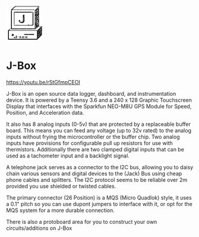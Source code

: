 # ![img](JboxIcon.png)
# J-Box
https://youtu.be/rStGfmpCEOI

J-Box is an open source data logger, dashboard, and instrumentation device. It is powered by a Teensy 3.6 and a 240 x 128 Graphic Touchscreen Display that interfaces with the Sparkfun NEO-M8U GPS Module for Speed, Position, and Acceleration data.

It also has 8 analog inputs (0-5v) that are protected by a replaceable buffer board. This means you can feed any voltage (up to 32v rated) to the analog inputs without frying the microcontroller or the buffer chip. Two analog inputs have provisions for configurable pull up resistors for use with thermistors. Additionally there are two clamped digital inputs that can be used as a tachometer input and a backlight signal.

A telephone jack serves as a connector to the I2C bus, allowing you to daisy chain various sensors and digital devices to the (Jack) Bus using cheap phone cables and splitters. The I2C protocol seems to be reliable over 2m provided you use shielded or twisted cables.

The primary connector (26 Position) is a MQS (Micro Quadlok) style, it uses a 0.1" pitch so you can use dupont jumpers to interface with it, or opt for the MQS system for a more durable connection.

There is also a protoboard area for you to construct your own circuits/additions on J-Box
